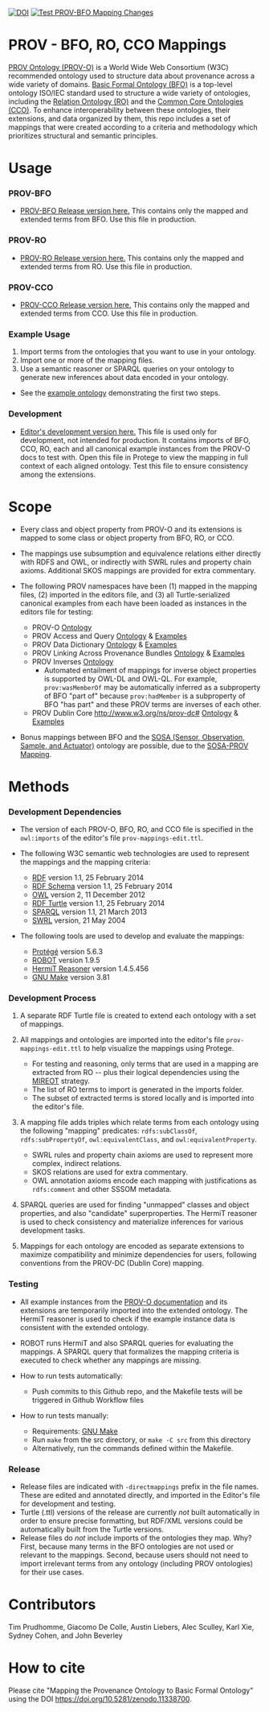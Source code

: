 [![DOI](https://zenodo.org/badge/DOI/10.5281/zenodo.11338700.svg)](https://doi.org/10.5281/zenodo.11338700) [![Test PROV-BFO Mapping Changes](https://github.com/BFO-Mappings/PROV-to-BFO/actions/workflows/test-mappings.yml/badge.svg)](https://github.com/BFO-Mappings/PROV-to-BFO/actions/workflows/test-mappings.yml)
# PROV - BFO, RO, CCO Mappings
[PROV Ontology (PROV-O)](https://www.w3.org/TR/prov-o/) is a World Wide Web Consortium (W3C) recommended ontology used to structure data about provenance across a wide variety of domains. [Basic Formal Ontology (BFO)](https://basic-formal-ontology.org/) is a top-level ontology ISO/IEC standard used to structure a wide variety of ontologies, including the [Relation Ontology (RO)](https://oborel.github.io/) and the [Common Core Ontologies (CCO)](https://github.com/CommonCoreOntology/CommonCoreOntologies). To enhance interoperability between these ontologies, their extensions, and data organized by them, this repo includes a set of mappings that were created according to a criteria and methodology which prioritizes structural and semantic principles. 

# Usage
### PROV-BFO
* [PROV-BFO Release version here.](prov-bfo-directmappings.ttl) This contains only the mapped and extended terms from BFO. Use this file in production.

### PROV-RO
* [PROV-RO Release version here.](prov-ro-directmappings.ttl) This contains only the mapped and extended terms from RO. Use this file in production.

### PROV-CCO
* [PROV-CCO Release version here.](prov-cco-directmappings.ttl) This contains only the mapped and extended terms from CCO. Use this file in production.

### Example Usage
1. Import terms from the ontologies that you want to use in your ontology.
2. Import one or more of the mapping files.
3. Use a semantic reasoner or SPARQL queries on your ontology to generate new inferences about data encoded in your ontology.
* See the [example ontology](/example-usage/example-ontology-full-imports.ttl) demonstrating the first two steps.

### Development
* [Editor's development version here.](src/prov-mappings-edit.ttl) This file is used only for development, not intended for production. It contains imports of BFO, CCO, RO, each and all canonical example instances from the PROV-O docs to test with. Open this file in Protege to view the mapping in full context of each aligned ontology. Test this file to ensure consistency among the extensions.


# Scope
* Every class and object property from PROV-O and its extensions is mapped to some class or object property from BFO, RO, or CCO.
* The mappings use subsumption and equivalence relations either directly with RDFS and OWL, or indirectly with SWRL rules and property chain axioms. Additional SKOS mappings are provided for extra commentary.

* The following PROV namespaces have been (1) mapped in the mapping files, (2) imported in the editors file, and (3) all Turtle-serialized canonical examples from each have been loaded as instances in the editors file for testing:
    * PROV-O [Ontology](https://www.w3.org/TR/2013/REC-prov-o-20130430/)
    * PROV Access and Query [Ontology](http://www.w3.org/ns/prov-aq) & [Examples](PROV/examples/prov-aq-examples.ttl)
    * PROV Data Dictionary [Ontology](http://www.w3.org/ns/prov-dictionary) & [Examples](PROV/examples/prov-dictionary-examples.ttl)
    * PROV Linking Across Provenance Bundles [Ontology](http://www.w3.org/ns/prov-links) & [Examples](PROV/examples/prov-links-examples.ttl)
    * PROV Inverses [Ontology](http://www.w3.org/ns/prov-o-inverses)
        * Automated entailment of mappings for inverse object properties is supported by OWL-DL and OWL-QL. For example, `prov:wasMemberOf` may be automatically inferred as a subproperty of BFO "part of" because `prov:hadMember` is a subproperty of BFO "has part" and these PROV terms are inverses of each other.
    * PROV Dublin Core <http://www.w3.org/ns/prov-dc#> [Ontology](http://www.w3.org/ns/prov-dc) & [Examples](PROV/examples/prov-dc-examples.ttl)

* Bonus mappings between BFO and the [SOSA (Sensor, Observation, Sample, and Actuator)](https://www.w3.org/TR/vocab-ssn/) ontology are possible, due to the [SOSA-PROV Mapping](https://www.w3.org/TR/vocab-ssn/#PROV_Alignment). 


# Methods
### Development Dependencies
* The version of each PROV-O, BFO, RO, and CCO file is specified in the  `owl:imports` of the editor's file `prov-mappings-edit.ttl`.

* The following W3C semantic web technologies are used to represent the mappings and the mapping criteria:
    * [RDF](https://www.w3.org/RDF/) version 1.1, 25 February 2014
    * [RDF Schema](https://www.w3.org/TR/2014/REC-rdf-schema-20140225/) version 1.1, 25 February 2014
    * [OWL](https://www.w3.org/TR/2012/REC-owl2-overview-20121211/) version 2, 11 December 2012
    * [RDF Turtle](https://www.w3.org/TR/2014/REC-turtle-20140225/) version 1.1, 25 February 2014
    * [SPARQL](https://www.w3.org/TR/2013/REC-sparql11-query-20130321/) version 1.1, 21 March 2013
    * [SWRL](https://www.w3.org/submissions/2004/SUBM-SWRL-20040521/) version, 21 May 2004

* The following tools are used to develop and evaluate the mappings:
    * [Protégé](https://protege.stanford.edu/) version 5.6.3
    * [ROBOT](https://robot.obolibrary.org/) version 1.9.5
    * [HermiT Reasoner](https://mvnrepository.com/artifact/net.sourceforge.owlapi/org.semanticweb.hermit) version 1.4.5.456
    * [GNU Make](https://www.gnu.org/software/make/) version 3.81

### Development Process
1. A separate RDF Turtle file is created to extend each ontology with a set of mappings.

2. All mappings and ontologies are imported into the editor's file `prov-mappings-edit.ttl` to help visualize the mappings using Protege.
    * For testing and reasoning, only terms that are used in a mapping are extracted from RO -- plus their logical dependencies using the [MIREOT](https://www.nature.com/articles/npre.2009.3576.1.pdf) strategy. 
    * The list of RO terms to import is generated in the imports folder.
    * The subset of extracted terms is stored locally and is imported into the editor's file.

3. A mapping file adds triples which relate terms from each ontology using the following "mapping" predicates: `rdfs:subClassOf`, `rdfs:subPropertyOf`, `owl:equivalentClass`, and `owl:equivalentProperty`.
    * SWRL rules and property chain axioms are used to represent more complex, indirect relations.
    * SKOS relations are used for extra commentary. 
    * OWL annotation axioms encode each mapping with justifications as `rdfs:comment` and other SSSOM metadata.

4. SPARQL queries are used for finding "unmapped" classes and object properties, and also "candidate" superproperties. The HermiT reasoner is used to check consistency and materialize inferences for various development tasks.

6. Mappings for each ontology are encoded as separate extensions to maximize compatibility and minimize dependencies for users, following conventions from the PROV-DC (Dublin Core) mapping.

### Testing
* All example instances from the [PROV-O documentation](https://www.w3.org/TR/prov-o/) and its extensions are temporarily imported into the extended ontology. The HermiT reasoner is used to check if the example instance data is consistent with the extended ontology.
* ROBOT runs HermiT and also SPARQL queries for evaluating the mappings. A SPARQL query that formalizes the mapping criteria is executed to check whether any mappings are missing.

* How to run tests automatically:
    * Push commits to this Github repo, and the Makefile tests will be triggered in Github Workflow files

* How to run tests manually:
    * Requirements: [GNU Make](https://www.gnu.org/software/make/)
    * Run `make` from the src directory, or `make -C src` from this directory
    * Alternatively, run the commands defined within the Makefile.

### Release
* Release files are indicated with `-directmappings` prefix in the file names. These are edited and annotated directly, and imported in the Editor's file for development and testing.
* Turtle (.ttl) versions of the release are currently *not* built automatically in order to ensure precise formatting, but RDF/XML versions could be automatically built from the Turtle versions.
* Release files do *not* include imports of the ontologies they map. Why? First, because many terms in the BFO ontologies are not used or relevant to the mappings. Second, because users should not need to import irrelevant terms from any ontology (including PROV ontologies) for their use cases.

# Contributors
Tim Prudhomme, Giacomo De Colle, Austin Liebers, Alec Sculley, Karl Xie, Sydney Cohen, and John Beverley

# How to cite
Please cite "Mapping the Provenance Ontology to Basic Formal Ontology" using the DOI https://doi.org/10.5281/zenodo.11338700.